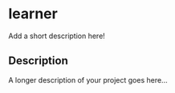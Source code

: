 # learner

Add a short description here!


## Description

A longer description of your project goes here...

